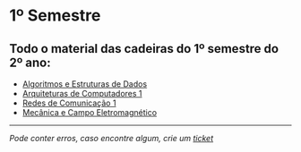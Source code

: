 # 1º Semestre
## Todo o material das cadeiras do 1º semestre do 2º ano:

- [Algoritmos e Estruturas de Dados](https://github.com/TiagoRG/uaveiro-leci/tree/master/2ano/1semestre/aed)
- [Arquiteturas de Computadores 1](https://github.com/TiagoRG/uaveiro-leci/tree/master/2ano/1semestre/ac1)
- [Redes de Comunicação 1](https://github.com/TiagoRG/uaveiro-leci/tree/master/2ano/1semestre/rc1)
- [Mecânica e Campo Eletromagnético](https://github.com/TiagoRG/uaveiro-leci/tree/master/2ano/1semestre/mce)

---
*Pode conter erros, caso encontre algum, crie um* [*ticket*](https://github.com/TiagoRG/uaveiro-leci/issues/new)
